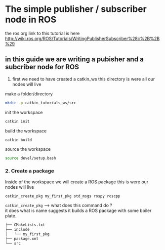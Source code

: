 # The simple publisher / subscriber node in ROS

the ros.org link to this tutorial is here http://wiki.ros.org/ROS/Tutorials/WritingPublisherSubscriber%28c%2B%2B%29

## in this guide we are writing a pubisher and a subcriber node for ROS

1.  first we need to have created a catkin_ws this directory is were all our nodes will live

make a folder/directory
```bash
mkdir -p catkin_tutorials_ws/src
```
init the workspace 
```bash
catkin init
```
build the workspace
```bash
catkin build
```
source the workspace
```bash
source devel/setup.bash
```

  ### 2. Create a package
Inside of the workspace we will create a ROS package this is were our nodes will live

```bash
catkin_create_pkg my_first_pkg std_msgs rospy roscpp
```
`catkin_create_pkg` --> what does this command do ?     
it does what is name suggests it builds a ROS package with some boiler plate.
```bash
├── CMakeLists.txt
├── include
│   └── my_first_pkg
├── package.xml
└── src

```
